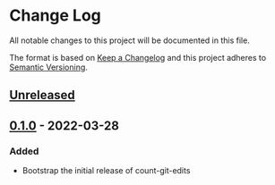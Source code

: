 # Change Log
All notable changes to this project will be documented in this file.

The format is based on [Keep a Changelog](http://keepachangelog.com/)
and this project adheres to [Semantic Versioning](http://semver.org/).

## [Unreleased]

## [0.1.0] - 2022-03-28

### Added
- Bootstrap the initial release of count-git-edits

[Unreleased]: https://github.com/massivelivefun/count-git-edits/compare/0.1.0...HEAD
[0.1.0]: https://github.com/massivelivefun/count-git-edits/releases/tag/0.1.0
